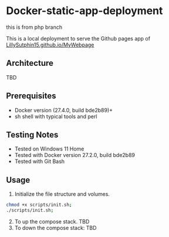 # Docker-static-app-deployment 
this is from php branch


This is a local deployment to serve the Github pages app of [LillySutphin15.github.io/MyWebpage](https://LillySutphin15.github.io/MyWebpage)

## Architecture

TBD

## Prerequisites

- Docker version (27.4.0, build bde2b89)+
- sh shell with typical tools and perl

## Testing Notes 

- Tested on Windows 11 Home
- Tested with Docker version 27.2.0, build bde2b89
- Tested with Git Bash

## Usage

1. Initialize the file structure and volumes.
```bash
chmod +x scripts/init.sh;
./scripts/init.sh;
```

2. To up the compose stack.
    TBD
3. To down the compose stack:
    TBD